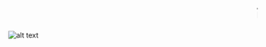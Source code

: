 # <marquee> 胡茜茜是吃货 </marquee>

![alt text](/home/akaedu/github/tantedexin.github.com/huxixi.jpg "Huxixi")
